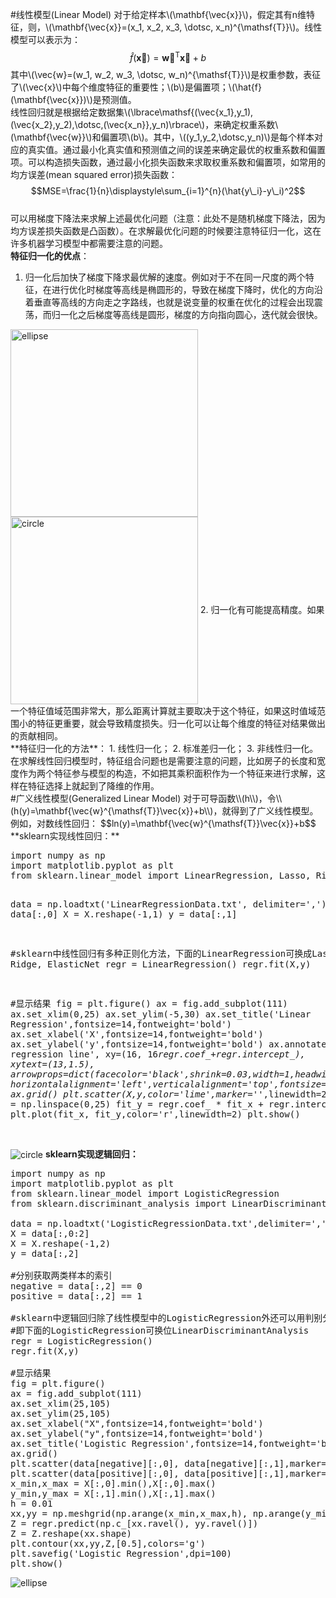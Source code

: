 #线性模型(Linear Model)
对于给定样本\\(\mathbf{\vec{x}}\\)，假定其有n维特征，则，\\(\mathbf{\vec{x}}=(x\_1, x\_2, x\_3, \dotsc, x\_n)^{\mathsf{T}}\\)。线性模型可以表示为：
$$\hat{f}(\mathbf{\vec{x}})=\mathbf{\vec{w}^{\mathsf{T}}\vec{x}}+b$$
其中\\(\vec{w}=(w\_1, w\_2, w\_3, \dotsc, w\_n)^{\mathsf{T}}\\)是权重参数，表征了\\(\vec{x}\\)中每个维度特征的重要性；\\(b\\)是偏置项；\\(\hat{f}(\mathbf{\vec{x}})\\)是预测值。<br />
线性回归就是根据给定数据集\\(\lbrace\mathsf{(\vec{x\_1},y\_1),(\vec{x\_2},y\_2),\dotsc,(\vec{x\_n}},y\_n)\rbrace\\)，来确定权重系数\\(\mathbf{\vec{w}}\\)和偏置项\\(b\\)。其中，\\((y\_1,y\_2,\dotsc,y\_n)\\)是每个样本对应的真实值。通过最小化真实值和预测值之间的误差来确定最优的权重系数和偏置项。可以构造损失函数，通过最小化损失函数来求取权重系数和偏置项，如常用的均方误差(mean squared error)损失函数：$$MSE=\frac{1}{n}\displaystyle\sum_{i=1}^{n}(\hat{y\_i}-y\_i)^2$$<br />
可以用梯度下降法来求解上述最优化问题（注意：此处不是随机梯度下降法，因为均方误差损失函数是凸函数）。在求解最优化问题的时候要注意特征归一化，这在许多机器学习模型中都需要注意的问题。<br />
**特征归一化的优点**：<br />
1. 归一化后加快了梯度下降求最优解的速度。例如对于不在同一尺度的两个特征，在进行优化时梯度等高线是椭圆形的，导致在梯度下降时，优化的方向沿着垂直等高线的方向走之字路线，也就是说变量的权重在优化的过程会出现震荡，而归一化之后梯度等高线是圆形，梯度的方向指向圆心，迭代就会很快。<div align=center>
<img src="https://i.imgur.com/kNYDgAP.jpg" width = "300" height = "300" alt="ellipse" align=center />
<img src="https://i.imgur.com/dm57LeM.jpg" width = "300" height = "300" alt="circle" align=center />
</div>
2. 归一化有可能提高精度。如果一个特征值域范围非常大，那么距离计算就主要取决于这个特征，如果这时值域范围小的特征更重要，就会导致精度损失。归一化可以让每个维度的特征对结果做出的贡献相同。<br />
**特征归一化的方法**：
1. 线性归一化；
2. 标准差归一化；
3. 非线性归一化。<br />
在求解线性回归模型时，特征组合问题也是需要注意的问题，比如房子的长度和宽度作为两个特征参与模型的构造，不如把其乘积面积作为一个特征来进行求解，这样在特征选择上就起到了降维的作用。<br />
#广义线性模型(Generalized Linear Model)
对于可导函数\\(h\\)，令\\(h(y)=\mathbf{\vec{w}^{\mathsf{T}}\vec{x}}+b\\)，就得到了广义线性模型。<br />
例如，对数线性回归：
$$ln(y)=\mathbf{\vec{w}^{\mathsf{T}}\vec{x}}+b$$<br />
**sklearn实现线性回归：**
<pre>
import numpy as np
import matplotlib.pyplot as plt
from sklearn.linear_model import LinearRegression, Lasso, Ridge, ElasticNet

data = np.loadtxt('LinearRegressionData.txt', delimiter=',')
X = data[:,0]
X = X.reshape(-1,1)
y = data[:,1]

#sklearn中线性回归有多种正则化方法，下面的LinearRegression可换成Lasso, Ridge, ElasticNet
regr = LinearRegression()
regr.fit(X,y)

#显示结果
fig = plt.figure()
ax = fig.add_subplot(111)
ax.set_xlim(0,25)
ax.set_ylim(-5,30)
ax.set_title('Linear Regression',fontsize=14,fontweight='bold')
ax.set_xlabel('X',fontsize=14,fontweight='bold')
ax.set_ylabel('y',fontsize=14,fontweight='bold')
ax.annotate('fitted regression line', xy=(16, 16*regr.coef_+regr.intercept_), 
            xytext=(13,1.5), arrowprops=dict(facecolor='black',shrink=0.03,width=1,headwidth=8,headlength=10),
            horizontalalignment='left',verticalalignment='top',fontsize=12)
ax.grid()
plt.scatter(X,y,color='lime',marker='*',linewidth=2)
fit_x = np.linspace(0,25)
fit_y = regr.coef_ * fit_x + regr.intercept_
plt.plot(fit_x, fit_y,color='r',linewidth=2)
plt.show()
</pre><br/>
<img src="https://i.imgur.com/XyW0Pd6.png" alt="circle" align=center />
**sklearn实现逻辑回归：**
<pre>
import numpy as np
import matplotlib.pyplot as plt
from sklearn.linear_model import LogisticRegression
from sklearn.discriminant_analysis import LinearDiscriminantAnalysis

data = np.loadtxt('LogisticRegressionData.txt',delimiter=',')
X = data[:,0:2]
X = X.reshape(-1,2)
y = data[:,2]

#分别获取两类样本的索引
negative = data[:,2] == 0
positive = data[:,2] == 1

#sklearn中逻辑回归除了线性模型中的LogisticRegression外还可以用判别分析中的LinearDiscriminantAnalysis来实现，
#即下面的LogisticRegression可换位LinearDiscriminantAnalysis
regr = LogisticRegression()
regr.fit(X,y)

#显示结果
fig = plt.figure()
ax = fig.add_subplot(111)
ax.set_xlim(25,105)
ax.set_ylim(25,105)
ax.set_xlabel("X",fontsize=14,fontweight='bold')
ax.set_ylabel("y",fontsize=14,fontweight='bold')
ax.set_title('Logistic Regression',fontsize=14,fontweight='bold')
ax.grid()
plt.scatter(data[negative][:,0], data[negative][:,1],marker='x',c='r')
plt.scatter(data[positive][:,0], data[positive][:,1],marker='+',c='b')
x_min,x_max = X[:,0].min(),X[:,0].max()
y_min,y_max = X[:,1].min(),X[:,1].max()
h = 0.01
xx,yy = np.meshgrid(np.arange(x_min,x_max,h), np.arange(y_min,y_max,h))
Z = regr.predict(np.c_[xx.ravel(), yy.ravel()])
Z = Z.reshape(xx.shape)
plt.contour(xx,yy,Z,[0.5],colors='g')
plt.savefig('Logistic Regression',dpi=100)
plt.show()
</pre>
<img src="https://i.imgur.com/ZDlNCeN.png" alt="ellipse" align=center />